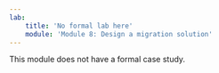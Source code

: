 ```yaml
---
lab:
    title: 'No formal lab here'
    module: 'Module 8: Design a migration solution'
---
```

This module does not have a formal case study. 

